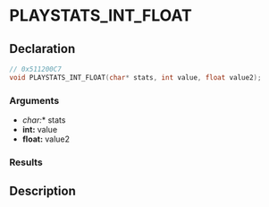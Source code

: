 # PLAYSTATS_INT_FLOAT

## Declaration
```cpp
// 0x511200C7
void PLAYSTATS_INT_FLOAT(char* stats, int value, float value2);
```

### Arguments
- **char*:** stats
- **int:** value
- **float:** value2

### Results

## Description
